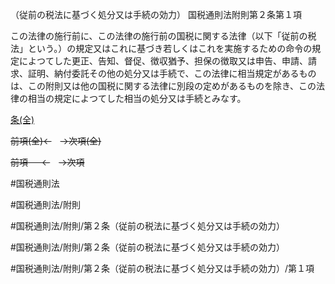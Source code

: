 （従前の税法に基づく処分又は手続の効力）
国税通則法附則第２条第１項

この法律の施行前に、この法律の施行前の国税に関する法律（以下「従前の税法」という。）の規定又はこれに基づき若しくはこれを実施するための命令の規定によつてした更正、告知、督促、徴収猶予、担保の徴取又は申告、申請、請求、証明、納付委託その他の処分又は手続で、この法律に相当規定があるものは、この附則又は他の国税に関する法律に別段の定めがあるものを除き、この法律の相当の規定によつてした相当の処分又は手続とみなす。

[条(全)](国税通則法＿＿＿＿附則第２条_.md)

~~前項(全)←~~　~~→次項(全)~~

~~前項 　 ←~~　~~→次項~~



#国税通則法

#国税通則法/附則

#国税通則法/附則/第２条（従前の税法に基づく処分又は手続の効力）

#国税通則法/附則/第２条（従前の税法に基づく処分又は手続の効力）

#国税通則法/附則/第２条（従前の税法に基づく処分又は手続の効力）/第１項

